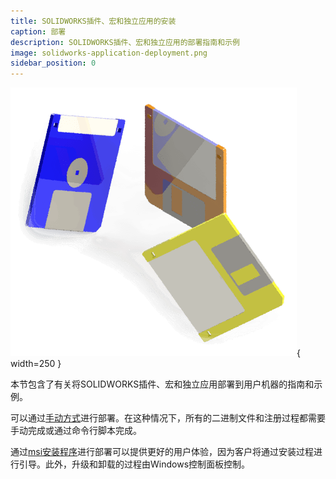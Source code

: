 ```yaml
---
title: SOLIDWORKS插件、宏和独立应用的安装
caption: 部署
description: SOLIDWORKS插件、宏和独立应用的部署指南和示例
image: solidworks-application-deployment.png
sidebar_position: 0
---
```

![SOLIDWORKS应用程序的部署](solidworks-application-deployment.png){ width=250 }

本节包含了有关将SOLIDWORKS插件、宏和独立应用部署到用户机器的指南和示例。

可以通过[手动方式](manual)进行部署。在这种情况下，所有的二进制文件和注册过程都需要手动完成或通过命令行脚本完成。

通过[msi安装程序](installer)进行部署可以提供更好的用户体验，因为客户将通过安装过程进行引导。此外，升级和卸载的过程由Windows控制面板控制。
